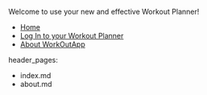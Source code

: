 Welcome to use your new and effective Workout Planner!
- [Home](index.md)
- [Log In to your Workout Planner](login/login.html)
- [About WorkOutApp](about.md)

header_pages:
  - index.md
  - about.md
